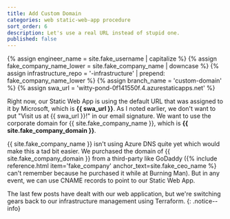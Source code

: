 ```yaml
---
title: Add Custom Domain
categories: web static-web-app procedure
sort_order: 6
description: Let's use a real URL instead of stupid one.
published: false
---
```

{% assign engineer_name = site.fake_username | capitalize %}
{% assign fake_company_name_lower = site.fake_company_name | downcase %}
{% assign infrastructure_repo = '-infrastructure' | prepend: fake_company_name_lower %}
{% assign branch_name = 'custom-domain' %}
{% assign swa_url = 'witty-pond-0f141550f.4.azurestaticapps.net' %}

Right now, our Static Web App is using the default URL that was assigned to it by Microsoft, which is **{{ swa_url }}**. As I noted earlier, we don't want to put "Visit us at {{ swa_url }}!" in our email signature. We want to use the corporate domain for {{ site.fake_company_name }}, which is **{{ site.fake_company_domain }}**.<!--more-->

{{ site.fake_company_name }} isn't using Azure DNS quite yet which would make this a tad bit easier. We purchased the domain of {{ site.fake_company_domain }} from a third-party like GoDaddy ({% include reference.html item='fake_company' anchor_text=site.fake_ceo_name %} can't remember because he purchased it while at Burning Man). But in any event, we can use CNAME records to point to our Static Web App.

The last few posts have dealt with our web application, but we're switching gears back to our infrastructure management using Terraform.
{: .notice--info}

## 